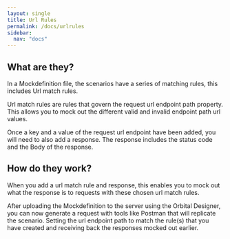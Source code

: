 ```yaml
---
layout: single
title: Url Rules
permalink: /docs/urlrules
sidebar:
  nav: "docs"
---
```


## What are they?

In a Mockdefinition file, the scenarios have a series of matching rules, this includes Url match rules.

Url match rules are rules that govern the request url endpoint path property. This allows you to mock out the different
valid and invalid endpoint path url values.

Once a key and a value of the request url endpoint have been added, you will need to also add a response. The response
includes the status code and the Body of the response. 

## How do they work?

When you add a url match rule and response, this enables you to mock out what the response is to requests with 
these chosen url match rules.

After uploading the Mockdefinition to the server using the Orbital Designer, you can now generate a request with 
tools like Postman that will replicate the scenario. Setting the url endpoint path to match the rule(s) that you 
have created and receiving back the responses mocked out earlier.